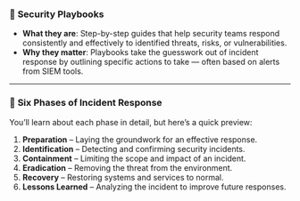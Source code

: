### 🧰 **Security Playbooks**

* **What they are**: Step-by-step guides that help security teams respond consistently and effectively to identified threats, risks, or vulnerabilities.
* **Why they matter**: Playbooks take the guesswork out of incident response by outlining specific actions to take — often based on alerts from SIEM tools.

---

### 🔄 **Six Phases of Incident Response**

You’ll learn about each phase in detail, but here’s a quick preview:

1. **Preparation** – Laying the groundwork for an effective response.
2. **Identification** – Detecting and confirming security incidents.
3. **Containment** – Limiting the scope and impact of an incident.
4. **Eradication** – Removing the threat from the environment.
5. **Recovery** – Restoring systems and services to normal.
6. **Lessons Learned** – Analyzing the incident to improve future responses.
